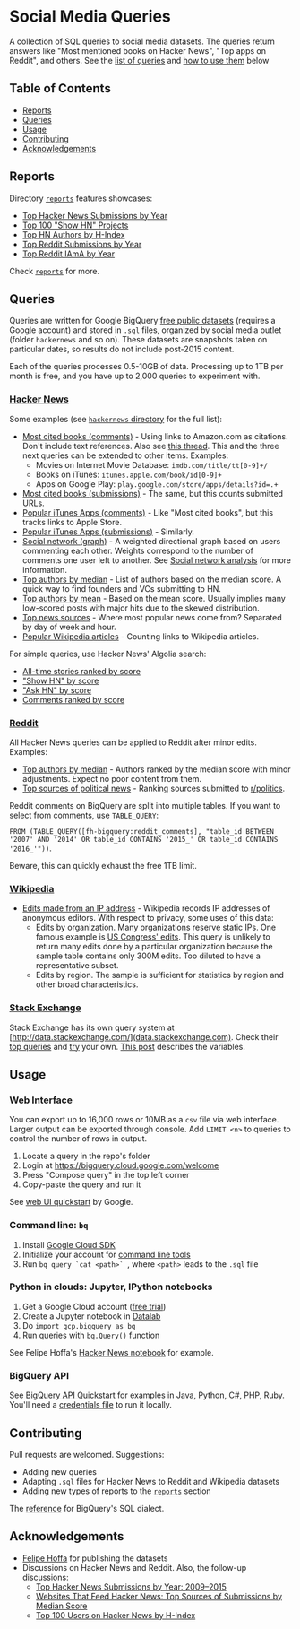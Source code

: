 # Social Media Queries

A collection of SQL queries to social media datasets. The queries return answers like "Most mentioned books on Hacker News", "Top apps on Reddit", and others. See the [list of queries](#queries) and [how to use them](#usage) below


## Table of Contents

* [Reports](#reports)
* [Queries](#queries)
* [Usage](#usage)
* [Contributing](#contributing)
* [Acknowledgements](#acknowledgements)


## Reports

Directory [`reports`](reports/) features showcases:

* [Top Hacker News Submissions by Year](reports/hackernews-top-submissions-by-year.md)
* [Top 100 "Show HN" Projects](reports/hackernews-top-show-hn-100.md)
* [Top HN Authors by H-Index](reports/hackernews-top-authors-by-h-index.md)
* [Top Reddit Submissions by Year](https://github.com/antontarasenko/smq/blob/master/reports/reddit-top-submissions-by-year.md)
* [Top Reddit IAmA by Year](reports/reddit-top-iama-by-year.md)

Check [`reports`](reports/) for more.


## Queries

Queries are written for Google BigQuery [free public datasets](https://bigquery.cloud.google.com/) (requires a Google account) and stored in `.sql` files, organized by social media outlet (folder `hackernews` and so on). These datasets are snapshots taken on particular dates, so results do not include post-2015 content.

Each of the queries processes 0.5-10GB of data. Processing up to 1TB per month is free, and you have up to 2,000 queries to experiment with.

### [Hacker News](https://news.ycombinator.com/)

Some examples (see [`hackernews` directory](hackernews/) for the full list):

* [Most cited books (comments)](hackernews/amazon-books-in-text.sql) - Using links to Amazon.com as citations. Don't include text references. Also see [this thread](https://news.ycombinator.com/item?id=10924741). This and the three next queries can be extended to other items. Examples:
  - Movies on Internet Movie Database: `imdb.com/title/tt[0-9]+/`
  - Books on iTunes: `itunes.apple.com/book/id[0-9]+`
  - Apps on Google Play: `play.google.com/store/apps/details?id=.+`
* [Most cited books (submissions)](hackernews/amazon-books-in-url.sql) - The same, but this counts submitted URLs.
* [Popular iTunes Apps (comments)](hackernews/itunes-apps-in-text.sql) - Like "Most cited books", but this tracks links to Apple Store. 
* [Popular iTunes Apps (submissions)](hackernews/itunes-apps-in-url.sql) - Similarly.
* [Social network (graph)](hackernews/social-network.sql) - A weighted directional graph based on users commenting each other. Weights correspond to the number of comments one user left to another. See [Social network analysis](https://en.wikipedia.org/wiki/Social_network_analysis) for more information.
* [Top authors by median](hackernews/top-authors-median.sql) - List of authors based on the median score. A quick way to find founders and VCs submitting to HN.
* [Top authors by mean](hackernews/top-authors-mean.sql) - Based on the mean score. Usually implies many low-scored posts with major hits due to the skewed distribution.
* [Top news sources](hackernews/top-news-sources.sql) - Where most popular news come from? Separated by day of week and hour.
* [Popular Wikipedia articles](hackernews/wikipedia-pages-in-url.sql) - Counting links to Wikipedia articles.

For simple queries, use Hacker News' Algolia search:

* [All-time stories ranked by score](https://hn.algolia.com/?query=&sort=byPopularity&prefix&page=0&dateRange=all&type=story)
* ["Show HN" by score](https://hn.algolia.com/?query=show%20hn&sort=byPopularity&prefix&page=0&dateRange=all&type=story)
* ["Ask HN" by score](https://hn.algolia.com/?query=ask%20hn&sort=byPopularity&prefix&page=0&dateRange=all&type=story)
* [Comments ranked by score](https://hn.algolia.com/?query=&sort=byPopularity&prefix&page=0&dateRange=all&type=comment)

### [Reddit](http://reddit.com/)

All Hacker News queries can be applied to Reddit after minor edits. Examples:

* [Top authors by median](reddit/top-authors-median.sql) - Authors ranked by the median score with minor adjustments. Expect no poor content from them.
* [Top sources of political news](reddit/posts-top-domains.sql) - Ranking sources submitted to [r/politics](http://reddit.com/r/politics).

Reddit comments on BigQuery are split into multiple tables. If you want to select from comments, use `TABLE_QUERY`:

  `FROM (TABLE_QUERY([fh-bigquery:reddit_comments], "table_id BETWEEN '2007' AND '2014' OR table_id CONTAINS '2015_' OR table_id CONTAINS '2016_'"))`.

Beware, this can quickly exhaust the free 1TB limit.

### [Wikipedia](https://www.wikipedia.org/)

* [Edits made from an IP address](wikipedia/edits-by-organization.sql) - Wikipedia records IP addresses of anonymous editors. With respect to privacy, some uses of this data: 
  - Edits by organization. Many organizations reserve static IPs. One famous example is [US Congress' edits](https://en.wikipedia.org/wiki/United_States_Congressional_staff_edits_to_Wikipedia). This query is unlikely to return many edits done by a particular organization because the sample table contains only 300M edits. Too diluted to have a representative subset. 
  - Edits by region. The sample is sufficient for statistics by region and other broad characteristics.

### [Stack Exchange](http://stackexchange.com/)

Stack Exchange has its own query system at [http://data.stackexchange.com/](data.stackexchange.com). Check their [top queries](http://data.stackexchange.com/stackoverflow/queries?order_by=favorite) and [try](http://data.stackexchange.com/stackoverflow/query/new) your own. [This post](http://meta.stackexchange.com/questions/2677/database-schema-documentation-for-the-public-data-dump-and-sede) describes the variables.


## Usage

### Web Interface

You can export up to 16,000 rows or 10MB as a `csv` file via web interface. Larger output can be exported through console. Add `LIMIT <n>` to queries to control the number of rows in output.  

1. Locate a query in the repo's folder
2. Login at <https://bigquery.cloud.google.com/welcome>
3. Press "Compose query" in the top left corner
4. Copy-paste the query and run it

See [web UI quickstart](https://cloud.google.com/bigquery/web-ui-quickstart) by Google.

### Command line: `bq`

1. Install [Google Cloud SDK](https://cloud.google.com/sdk/downloads)
2. Initialize your account for [command line tools](https://cloud.google.com/bigquery/bq-command-line-tool)
3. Run ``bq query `cat <path>` ``, where `<path>` leads to the `.sql` file

### Python in clouds: Jupyter, IPython notebooks

1. Get a Google Cloud account ([free trial](https://console.cloud.google.com/freetrial))
2. Create a Jupyter notebook in [Datalab](https://cloud.google.com/datalab/)
3. Do `import gcp.bigquery as bq`
4. Run queries with `bq.Query()` function

See Felipe Hoffa's [Hacker News notebook](https://github.com/fhoffa/notebooks/blob/master/analyzing%20hacker%20news.ipynb) for example.

### BigQuery API

See [BigQuery API Quickstart](https://cloud.google.com/bigquery/bigquery-api-quickstart) for examples in Java, Python, C#, PHP, Ruby. You'll need a [credentials file](https://developers.google.com/identity/protocols/application-default-credentials) to run it locally.


## Contributing

Pull requests are welcomed. Suggestions:

* Adding new queries
* Adapting `.sql` files for Hacker News to Reddit and Wikipedia datasets
* Adding new types of reports to the [`reports`](reports/) section 

The [reference](https://cloud.google.com/bigquery/query-reference) for BigQuery's SQL dialect.


## Acknowledgements

* [Felipe Hoffa](https://twitter.com/felipehoffa) for publishing the datasets
* Discussions on Hacker News and Reddit. Also, the follow-up discussions:
  - [Top Hacker News Submissions by Year: 2009–2015](https://news.ycombinator.com/item?id=11468407)
  - [Websites That Feed Hacker News: Top Sources of Submissions by Median Score](https://news.ycombinator.com/item?id=11499120)
  - [Top 100 Users on Hacker News by H-Index](https://news.ycombinator.com/item?id=11512455)
